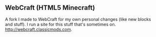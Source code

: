 WebCraft (HTML5 Minecraft)
---------------------
A fork I made to WebCraft for my own personal changes (like new blocks and stuff). I run a site for this stuff that's sometimes on. http://webcraft.classicmods.com. 
